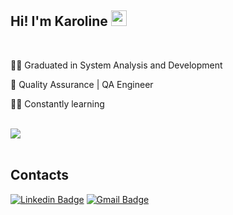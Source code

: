 ## Hi! I'm Karoline <img src="https://media.giphy.com/media/hvRJCLFzcasrR4ia7z/giphy.gif" width="25px">

<br>

👩‍🎓 Graduated in System Analysis and Development

💼 Quality Assurance | QA Engineer

👩‍💻 Constantly learning

<br>

<img align="center" src="https://github-readme-stats.vercel.app/api/top-langs/?username=karolinekb05&layout=compact&hide=shell&theme=dracula" />

<br>

<br>

## Contacts

[![Linkedin Badge](https://img.shields.io/badge/-karolinekb-blue?style=flat-square&logo=Linkedin&logoColor=white&link=https://www.linkedin.com/in/karolinekb)](https://www.linkedin.com/in/karolinekb)
[![Gmail Badge](https://img.shields.io/badge/-karolinekb05@gmail.com-c14438?style=flat-square&logo=Gmail&logoColor=white&link=mailto:natansl@gmail.com)](mailto:karolinekb05@gmail.com)
